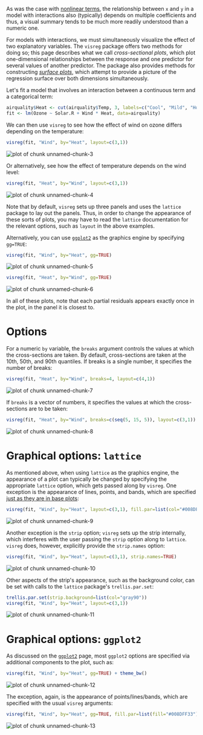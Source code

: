 ---
---



As was the case with [nonlinear terms](transformations.html), the relationship between `x` and `y` in a model with interactions also (typically) depends on multiple coefficients and thus, a visual summary tends to be much more readily understood than a numeric one.

For models with interactions, we must simultaneously visualize the effect of two explanatory variables.  The `visreg` package offers two methods for doing so; this page describes what we call *cross-sectional plots*, which plot one-dimensional relationships between the response and one predictor for several values of another predictor.  The package also provides methods for constructing [*surface plots*](surface.html), which attempt to provide a picture of the regression surface over both dimensions simultaneously.

Let's fit a model that involves an interaction between a continuous term and a categorical term:


```r
airquality$Heat <- cut(airquality$Temp, 3, labels=c("Cool", "Mild", "Hot"))
fit <- lm(Ozone ~ Solar.R + Wind * Heat, data=airquality)
```

We can then use `visreg` to see how the effect of wind on ozone differs depending on the temperature:


```r
visreg(fit, "Wind", by="Heat", layout=c(3,1))
```

![plot of chunk unnamed-chunk-3](img/cross-unnamed-chunk-3-1.png)

Or alternatively, see how the effect of temperature depends on the wind level:


```r
visreg(fit, "Heat", by="Wind", layout=c(3,1))
```

![plot of chunk unnamed-chunk-4](img/cross-unnamed-chunk-4-1.png)

Note that by default, `visreg` sets up three panels and uses the `lattice` package to lay out the panels.  Thus, in order to change the appearance of these sorts of plots, you may have to read the `lattice` documentation for the relevant options, such as `layout` in the above examples.

Alternatively, you can use [`ggplot2`](gg.html) as the graphics engine by specifying `gg=TRUE`:


```r
visreg(fit, "Wind", by="Heat", gg=TRUE)
```

![plot of chunk unnamed-chunk-5](img/cross-unnamed-chunk-5-1.png)


```r
visreg(fit, "Heat", by="Wind", gg=TRUE)
```

![plot of chunk unnamed-chunk-6](img/cross-unnamed-chunk-6-1.png)

In all of these plots, note that each partial residuals appears exactly once in the plot, in the panel it is closest to.

# Options

For a numeric `by` variable, the `breaks` argument controls the values at which the cross-sections are taken. By default, cross-sections are taken at the 10th, 50th, and 90th quantiles. If breaks is a single number, it specifies the number of breaks:


```r
visreg(fit, "Heat", by="Wind", breaks=4, layout=c(4,1))
```

![plot of chunk unnamed-chunk-7](img/cross-unnamed-chunk-7-1.png)

If `breaks` is a vector of numbers, it specifies the values at which the cross-sections are to be taken:


```r
visreg(fit, "Heat", by="Wind", breaks=c(seq(5, 15, 5)), layout=c(3,1))
```

![plot of chunk unnamed-chunk-8](img/cross-unnamed-chunk-8-1.png)

# Graphical options: `lattice`

As mentioned above, when using `lattice` as the graphics engine, the appearance of a plot can typically be changed by specifying the appropriate `lattice` option, which gets passed along by `visreg`.  One exception is the appearance of lines, points, and bands, which are specified [just as they are in base plots](options.html):


```r
visreg(fit, "Wind", by="Heat", layout=c(3,1), fill.par=list(col="#008DFF33"))
```

![plot of chunk unnamed-chunk-9](img/cross-unnamed-chunk-9-1.png)

Another exception is the `strip` option; `visreg` sets up the strip internally, which interferes with the user passing the `strip` option along to `lattice`.  `visreg` does, however, explicitly provide the `strip.names` option:


```r
visreg(fit, "Wind", by="Heat", layout=c(3,1), strip.names=TRUE)
```

![plot of chunk unnamed-chunk-10](img/cross-unnamed-chunk-10-1.png)

Other aspects of the strip's appearance, such as the background color, can be set with calls to the `lattice` package's `trellis.par.set`:


```r
trellis.par.set(strip.background=list(col="gray90"))
visreg(fit, "Wind", by="Heat", layout=c(3,1))
```

![plot of chunk unnamed-chunk-11](img/cross-unnamed-chunk-11-1.png)

# Graphical options: `ggplot2`

As discussed on the [`ggplot2`](gg.html) page, most `ggplot2` options are specified via additional components to the plot, such as:


```r
visreg(fit, "Wind", by="Heat", gg=TRUE) + theme_bw()
```

![plot of chunk unnamed-chunk-12](img/cross-unnamed-chunk-12-1.png)

The exception, again, is the appearance of points/lines/bands, which are specified with the usual `visreg` arguments:


```r
visreg(fit, "Wind", by="Heat", gg=TRUE, fill.par=list(fill="#008DFF33"))
```

![plot of chunk unnamed-chunk-13](img/cross-unnamed-chunk-13-1.png)
